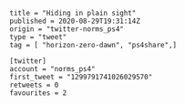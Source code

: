 ```
title = "Hiding in plain sight"
published = 2020-08-29T19:31:14Z
origin = "twitter-norms_ps4"
type = "tweet"
tag = [ "horizon-zero-dawn", "ps4share",]

[twitter]
account = "norms_ps4"
first_tweet = "1299791741026029570"
retweets = 0
favourites = 2
```

<p class='image'><img src='https://mnf.m17s.net/2020/08/29/EgnJsnHWoAEfDcH.jpg' alt=''></p>

